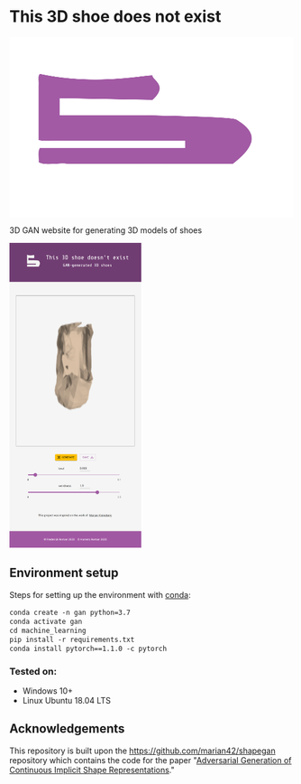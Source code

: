 # This 3D shoe does not exist

<div style="display:flex; flex-direction:column;"><img src="https://github.com/HomeroRR/this_3d_shoe_does_not_exist/blob/main/docs/client/branding/3d_shoe_logo.svg" alt="Readgauge logo" height="320"/>
</div>

3D GAN website for generating 3D models of shoes

<img src="https://github.com/HomeroRR/this_3d_shoe_does_not_exist/blob/main/docs/client/screenshots/demo_iPad.png" height="540" alt="Readgauge home page phone mockup"/>  

## Environment setup

Steps for setting up the environment with [conda](https://conda.io):

```
conda create -n gan python=3.7
conda activate gan
cd machine_learning
pip install -r requirements.txt
conda install pytorch==1.1.0 -c pytorch
```
### Tested on:
* Windows 10+
* Linux Ubuntu 18.04 LTS

## Acknowledgements
This repository is built upon the https://github.com/marian42/shapegan repository which contains the code for the paper "[Adversarial Generation of Continuous Implicit Shape Representations](https://arxiv.org/abs/2002.00349)."
